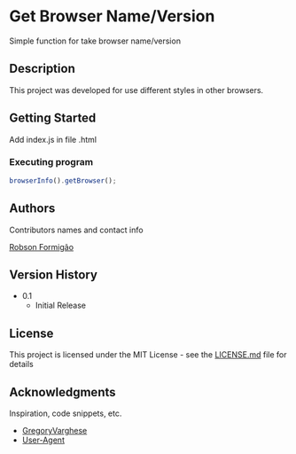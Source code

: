 # Get Browser Name/Version

Simple function for take browser name/version

## Description

This project was developed for use different styles in other browsers.

## Getting Started

Add index.js in file .html 

### Executing program

``` js
browserInfo().getBrowser();
```


## Authors

Contributors names and contact info

[Robson Formigão](https://www.facebook.com/RFormigaoGomes) 

## Version History

* 0.1
    * Initial Release

## License

This project is licensed under the MIT License - see the [LICENSE.md](https://github.com/RFormigao/getBrowserName/blob/master/LICENSE) file for details

## Acknowledgments

Inspiration, code snippets, etc.
* [GregoryVarghese](https://www.gregoryvarghese.com/how-to-get-browser-name-and-version-via-javascript/)
* [User-Agent](https://developer.mozilla.org/pt-BR/docs/Web/HTTP/Headers/User-Agent)
